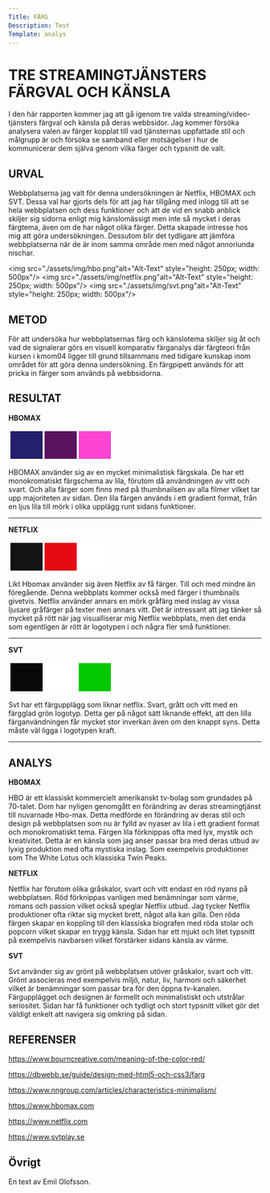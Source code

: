 ```yaml
---
Title: FÄRG
Description: Test 
Template: analys
---
```


# TRE STREAMINGTJÄNSTERS FÄRGVAL OCH KÄNSLA

I den här rapporten kommer jag att gå igenom tre valda streaming/video-tjänsters färgval och känsla på deras webbsidor. Jag kommer försöka analysera valen av färger kopplat till vad tjänsternas uppfattade stil och målgrupp är och försöka se samband eller motsägelser i hur de kommunicerar dem själva genom vilka färger och typsnitt de valt.

URVAL
-----------------------

Webbplatserna jag valt för denna undersökningen är Netflix, HBOMAX och SVT. Dessa val har gjorts dels för att jag har tillgång med inlogg till att se hela webbplatsen och dess funktioner och att de vid en snabb anblick skiljer sig sidorna enligt mig känslomässigt men inte så mycket i deras färgtema, även om de har något olika färger. Detta skapade intresse hos mig att göra undersökningen. Dessutom blir det tydligare att jämföra webbplatserna när de är inom samma område men med något annorlunda nischar. 

<img src="./assets/img/hbo.png"alt="Alt-Text" style="height: 250px; width: 500px"/>
<img src="./assets/img/netflix.png"alt="Alt-Text" style="height: 250px; width: 500px"/>
<img src="./assets/img/svt.png"alt="Alt-Text" style="height: 250px; width: 500px"/>

METOD
-----------------------

För att undersöka hur webbplatsernas färg och känslotema skiljer sig åt och vad de signalerar görs en visuell komparativ färganalys där färgteori från kursen i kmom04 ligger till grund tillsammans med tidigare kunskap inom området för att göra denna undersökning. En färgpipett används för att pricka in färger som används på webbsidorna.

RESULTAT
-----------------------

__HBOMAX__
<table style="border-spacing: 4px; border-collapse: separate">
<tr>
<td style="height: 50px; width: 50px; background-color: #241f6e">
<td style="height: 50px; width: 50px; background-color: #59135f">
<td style="height: 50px; width: 50px; background-color: #fd45d4">
</tr>
</table>

HBOMAX använder sig av en mycket minimalistisk färgskala. De har ett monokromatiskt färgschema av lila, förutom då användningen av vitt och svart. Och alla färger som finns med på thumbnailsen av alla filmer vilket tar upp majoriteten av sidan. Den lila färgen används i ett gradient format, från en ljus lila till mörk i olika upplägg runt sidans funktioner.

-----------------------

__NETFLIX__
<table style="border-spacing: 4px; border-collapse: separate">
<tr>
<td style="height: 50px; width: 50px; background-color: #141414">
<td style="height: 50px; width: 50px; background-color: #e50914">
<td style="height: 50px; width: 50px; background-color: #ffffff">
</tr>
</table>

Likt Hbomax använder sig även Netflix av få färger. Till och med mindre än föregående. Denna webbplats kommer också med färger i thumbnails givetvis. Netflix använder annars en mörk gråfärg med inslag av vissa ljusare gråfärger på texter men annars vitt. Det är intressant att jag tänker så mycket på rött när jag visualliserar mig Netflix webbplats, men det enda som egentligen är rött är logotypen i och några fler små funktioner.

-----------------------

__SVT__
<table style="border-spacing: 4px; border-collapse: separate">
<tr>
<td style="height: 50px; width: 50px; background-color: #080809">
<td style="height: 50px; width: 50px; background-color: #ffffff">
<td style="height: 50px; width: 50px; background-color: #01c800">
</tr>
</table>

Svt har ett färgupplägg som liknar netflix. Svart, grått och vitt med en färgglad grön logotyp. Detta ger på något sätt liknande effekt, att den lilla färganvändningen får mycket stor inverkan även om den knappt syns. Detta måste väl ligga i logotypen kraft.

-----------------------

ANALYS
-----------------------

__HBOMAX__

HBO är ett klassiskt kommercielt amerikanskt tv-bolag som grundades på 70-talet. Dom har nyligen genomgått en förändring av deras streamingtjänst till nuvarnade Hbo-max. Detta medförde en förändring av deras stil och design på webbplatsen som nu är fylld av nyaser av lila i ett gradient format och monokromatiskt tema. Färgen lila förknippas ofta med lyx, mystik och kreativitet. Detta är en känsla som jag anser passar bra med deras utbud av lyxig produktion med ofta mystiska inslag. Som exempelvis produktioner som The White Lotus och klassiska Twin Peaks.

__NETFLIX__

Netflix har förutom olika gråskalor, svart och vitt endast en röd nyans på webbplatsen. Röd förknippas vanligen med benämningar som värme, romans och passion vilket också speglar Netflix utbud. Jag tycker Netflix produktioner ofta riktar sig mycket brett, något alla kan gilla. Den röda färgen skapar en koppling till den klassiska biografen med röda stolar och popcorn vilket skapar en trygg känsla. Sidan har ett mjukt och litet typsnitt på exempelvis navbarsen vilket förstärker sidans känsla av värme.

__SVT__

Svt använder sig av grönt på webbplatsen utöver gråskalor, svart och vitt. Grönt associeras med exempelvis miljö, natur, liv, harmoni och säkerhet vilket är benämningar som passar bra för den öppna tv-kanalen. Färgupplägget och designen är formellt och minimalistiskt och utstrålar seriositet. Sidan har få funktioner och tydligt och stort typsnitt vilket gör det väldigt enkelt att navigera sig omkring på sidan.

REFERENSER
-----------------------

https://www.bourncreative.com/meaning-of-the-color-red/

https://dbwebb.se/guide/design-med-html5-och-css3/farg

https://www.nngroup.com/articles/characteristics-minimalism/

https://www.hbomax.com

https://www.netflix.com

https://www.svtplay.se


Övrigt
-----------------------

En text av Emil Olofsson.